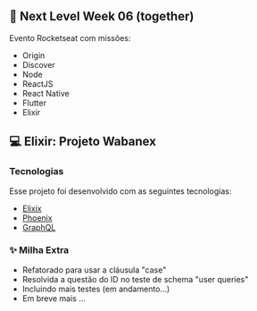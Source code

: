 ## 🚀 Next Level Week 06 (together)

Evento Rocketseat com missões:
- Origin
- Discover
- Node
- ReactJS
- React Native
- Flutter
- Elixir

## 💻 Elixir: Projeto Wabanex

### Tecnologias

Esse projeto foi desenvolvido com as seguintes tecnologias:

- [Elixix](https://elixir-lang.org/)
- [Phoenix](https://phoenixframework.org/)
- [GraphQL](https://graphql.org)

### ✨ Milha Extra
- Refatorado para usar a cláusula "case"
- Resolvida a questão do ID no teste de schema "user queries"
- Incluindo mais testes (em andamento...)
- Em breve mais ...
